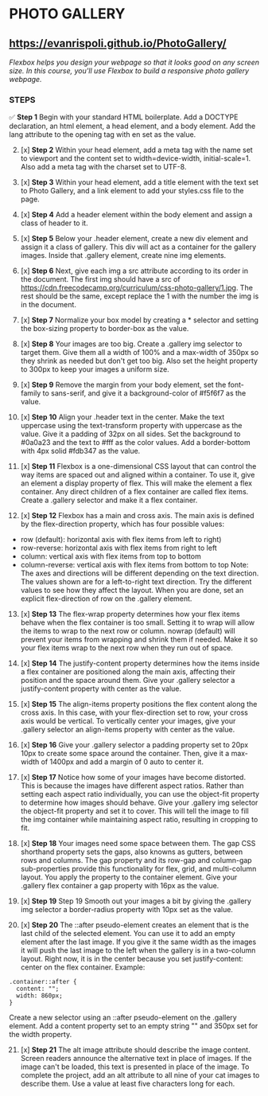 # PHOTO GALLERY

## https://evanrispoli.github.io/PhotoGallery/



*Flexbox helps you design your webpage so that it looks good on any screen size.
In this course, you'll use Flexbox to build a responsive photo gallery webpage.*

### STEPS


:white_check_mark:   **Step 1**
Begin with your standard HTML boilerplate. Add a DOCTYPE declaration, an html element, a head element, and a body element.
Add the lang attribute to the opening <html> tag with en set as the value.

2. [x]   **Step 2**
Within your head element, add a meta tag with the name set to viewport and the content set to width=device-width, initial-scale=1.
Also add a meta tag with the charset set to UTF-8.

3. [x]   **Step 3**
Within your head element, add a title element with the text set to Photo Gallery, and a link element to add your styles.css file to the page.

4. [x]   **Step 4**
Add a header element within the body element and assign a class of header to it.

5. [x]   **Step 5**
Below your .header element, create a new div element and assign it a class of gallery. This div will act as a container for the gallery images.
Inside that .gallery element, create nine img elements.

6. [x]   **Step 6**
Next, give each img a src attribute according to its order in the document. The first img should have a src of https://cdn.freecodecamp.org/curriculum/css-photo-gallery/1.jpg. The rest should be the same, except replace the 1 with the number the img is in the document.

7. [x]   **Step 7**
Normalize your box model by creating a * selector and setting the box-sizing property to border-box as the value.

8. [x]   **Step 8**
Your images are too big. Create a .gallery img selector to target them. Give them all a width of 100% and a max-width of 350px so they shrink as needed but don't get too big.
Also set the height property to 300px to keep your images a uniform size.

9. [x]   **Step 9**
Remove the margin from your body element, set the font-family to sans-serif, and give it a background-color of #f5f6f7 as the value.

10. [x]   **Step 10**
Align your .header text in the center. Make the text uppercase using the text-transform property with uppercase as the value.
Give it a padding of 32px on all sides. Set the background to #0a0a23 and the text to #fff as the color values.
Add a border-bottom with 4px solid #fdb347 as the value.

11. [x]   **Step 11**
Flexbox is a one-dimensional CSS layout that can control the way items are spaced out and aligned within a container.
To use it, give an element a display property of flex. This will make the element a flex container. Any direct children of a flex container are called flex items.
Create a .gallery selector and make it a flex container.

12. [x]   **Step 12**
Flexbox has a main and cross axis. The main axis is defined by the flex-direction property, which has four possible values:
- row (default): horizontal axis with flex items from left to right)
- row-reverse: horizontal axis with flex items from right to left
- column: vertical axis with flex items from top to bottom
- column-reverse: vertical axis with flex items from bottom to top
Note: The axes and directions will be different depending on the text direction. The values shown are for a left-to-right text direction.
Try the different values to see how they affect the layout.
When you are done, set an explicit flex-direction of row on the .gallery element.

13. [x]   **Step 13**
The flex-wrap property determines how your flex items behave when the flex container is too small. Setting it to wrap will allow the items to wrap to the next row or column. nowrap (default) will prevent your items from wrapping and shrink them if needed.
Make it so your flex items wrap to the next row when they run out of space.

14. [x]   **Step 14**
The justify-content property determines how the items inside a flex container are positioned along the main axis, affecting their position and the space around them.
Give your .gallery selector a justify-content property with center as the value.

15. [x]   **Step 15**
The align-items property positions the flex content along the cross axis. In this case, with your flex-direction set to row, your cross axis would be vertical.
To vertically center your images, give your .gallery selector an align-items property with center as the value.

16. [x]   **Step 16**
Give your .gallery selector a padding property set to 20px 10px to create some space around the container.
Then, give it a max-width of 1400px and add a margin of 0 auto to center it.

17. [x]   **Step 17**
Notice how some of your images have become distorted. This is because the images have different aspect ratios. Rather than setting each aspect ratio individually, you can use the object-fit property to determine how images should behave.
Give your .gallery img selector the object-fit property and set it to cover. This will tell the image to fill the img container while maintaining aspect ratio, resulting in cropping to fit.

18. [x]   **Step 18**
Your images need some space between them.
The gap CSS shorthand property sets the gaps, also knowns as gutters, between rows and columns. The gap property and its row-gap and column-gap sub-properties provide this functionality for flex, grid, and multi-column layout. You apply the property to the container element.
Give your .gallery flex container a gap property with 16px as the value.

19. [x]   **Step 19**
Step 19
Smooth out your images a bit by giving the .gallery img selector a border-radius property with 10px set as the value.

20. [x]   **Step 20**
The ::after pseudo-element creates an element that is the last child of the selected element. You can use it to add an empty element after the last image. If you give it the same width as the images it will push the last image to the left when the gallery is in a two-column layout. Right now, it is in the center because you set justify-content: center on the flex container.
Example:
```
.container::after {
  content: "";
  width: 860px;
}
```
Create a new selector using an ::after pseudo-element on the .gallery element. Add a content property set to an empty string "" and 350px set for the width property.

21. [x]   **Step 21**
The alt image attribute should describe the image content. Screen readers announce the alternative text in place of images. If the image can't be loaded, this text is presented in place of the image.
To complete the project, add an alt attribute to all nine of your cat images to describe them. Use a value at least five characters long for each.
